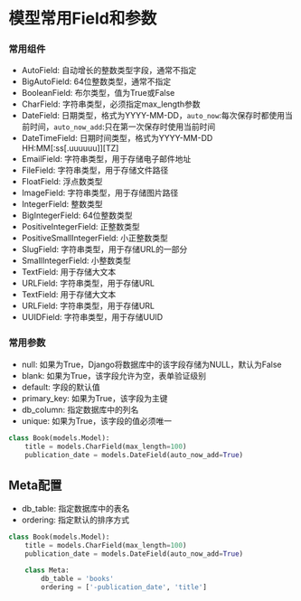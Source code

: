 # 模型常用Field和参数
### 常用组件
* AutoField: 自动增长的整数类型字段，通常不指定
* BigAutoField: 64位整数类型，通常不指定
* BooleanField: 布尔类型，值为True或False
* CharField: 字符串类型，必须指定max_length参数
* DateField: 日期类型，格式为YYYY-MM-DD，`auto_now`:每次保存时都使用当前时间，`auto_now_add`:只在第一次保存时使用当前时间
* DateTimeField: 日期时间类型，格式为YYYY-MM-DD HH:MM[:ss[.uuuuuu]][TZ]
* EmailField: 字符串类型，用于存储电子邮件地址
* FileField: 字符串类型，用于存储文件路径
* FloatField: 浮点数类型
* ImageField: 字符串类型，用于存储图片路径
* IntegerField: 整数类型
* BigIntegerField: 64位整数类型
* PositiveIntegerField: 正整数类型
* PositiveSmallIntegerField: 小正整数类型
* SlugField: 字符串类型，用于存储URL的一部分
* SmallIntegerField: 小整数类型
* TextField: 用于存储大文本
* URLField: 字符串类型，用于存储URL
* TextField: 用于存储大文本
* URLField: 字符串类型，用于存储URL
* UUIDField: 字符串类型，用于存储UUID

### 常用参数
* null: 如果为True，Django将数据库中的该字段存储为NULL，默认为False
* blank: 如果为True，该字段允许为空，表单验证级别
* default: 字段的默认值
* primary_key: 如果为True，该字段为主键
* db_column: 指定数据库中的列名
* unique: 如果为True，该字段的值必须唯一

```python
class Book(models.Model):
    title = models.CharField(max_length=100)
    publication_date = models.DateField(auto_now_add=True)
```

## Meta配置
* db_table: 指定数据库中的表名
* ordering: 指定默认的排序方式

```python
class Book(models.Model):
    title = models.CharField(max_length=100)
    publication_date = models.DateField(auto_now_add=True)

    class Meta:
        db_table = 'books'
        ordering = ['-publication_date', 'title']
```
